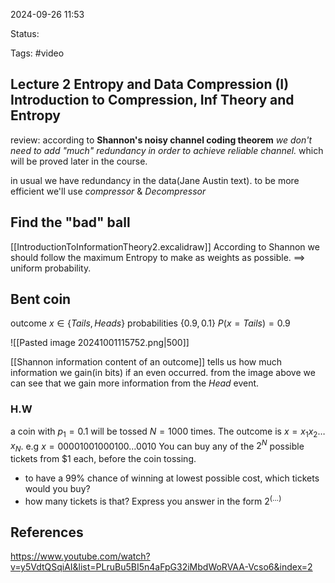 

2024-09-26 11:53

Status: 

Tags: #video 
## Lecture 2 Entropy and Data Compression (I) Introduction to Compression, Inf Theory and Entropy

review:
according to **Shannon's noisy channel coding theorem**
*we don't need to add "much" redundancy in order to achieve reliable channel.* which will be proved later in the course.

in usual we have redundancy in the data(Jane Austin text). to be more efficient
we'll use *compressor* & *Decompressor*

## Find the "bad" ball
[[IntroductionToInformationTheory2.excalidraw]]
According to Shannon we should follow the maximum Entropy to make as weights as possible. $\implies$ uniform probability.
## Bent coin

outcome $x\in \{Tails, Heads\}$
probabilities $\{0.9, 0.1\}$
$P(x=Tails)=0.9$



![[Pasted image 20241001115752.png|500]]

[[Shannon information content of an outcome]] tells us how much information we gain(in bits) if an even occurred. 
from  the image above we can see that we gain more information from the *Head* event. 

### H.W

a coin with $p_{1}=0.1$ will be tossed $N=1000$ times. The outcome is $x=x_{1}x_{2}\dots x_{N}$.
e.g $x=00001001000100\dots0010$
You can buy any of the $2^{N}$ possible tickets from $1 each, before the coin tossing.
- to have a 99% chance of winning at lowest possible cost, which tickets would you buy?
- how many tickets is that?
Express you answer in the form $2^{(\dots)}$


## References

https://www.youtube.com/watch?v=y5VdtQSqiAI&list=PLruBu5BI5n4aFpG32iMbdWoRVAA-Vcso6&index=2